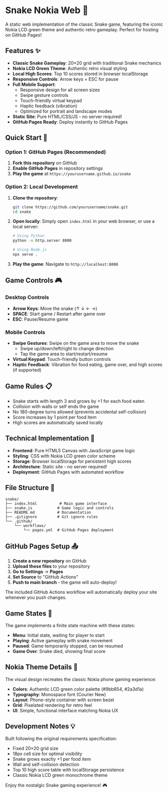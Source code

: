 # Snake Nokia Web 🐍

A static web implementation of the classic Snake game, featuring the iconic Nokia LCD green theme and authentic retro gameplay. Perfect for hosting on GitHub Pages!

## Features ✨

- **Classic Snake Gameplay**: 20×20 grid with traditional Snake mechanics
- **Nokia LCD Green Theme**: Authentic retro visual styling
- **Local High Scores**: Top 10 scores stored in browser localStorage
- **Responsive Controls**: Arrow keys + ESC for pause
- **Full Mobile Support**: 
  - Responsive design for all screen sizes
  - Swipe gesture controls
  - Touch-friendly virtual keypad
  - Haptic feedback (vibration)
  - Optimized for portrait and landscape modes
- **Static Site**: Pure HTML/CSS/JS - no server required!
- **GitHub Pages Ready**: Deploy instantly to GitHub Pages

## Quick Start 🚀

### Option 1: GitHub Pages (Recommended)
1. **Fork this repository** on GitHub
2. **Enable GitHub Pages** in repository settings
3. **Play the game** at `https://yourusername.github.io/snake`

### Option 2: Local Development
1. **Clone the repository**:
   ```bash
   git clone https://github.com/yourusername/snake.git
   cd snake
   ```

2. **Open locally**:
   Simply open `index.html` in your web browser, or use a local server:
   ```bash
   # Using Python
   python -m http.server 8000
   
   # Using Node.js
   npx serve .
   ```

3. **Play the game**:
   Navigate to `http://localhost:8000`

## Game Controls 🎮

### Desktop Controls
- **Arrow Keys**: Move the snake (↑ ↓ ← →)
- **SPACE**: Start game / Restart after game over
- **ESC**: Pause/Resume game

### Mobile Controls
- **Swipe Gestures**: Swipe on the game area to move the snake
  - Swipe up/down/left/right to change direction
  - Tap the game area to start/restart/resume
- **Virtual Keypad**: Touch-friendly button controls
- **Haptic Feedback**: Vibration for food eating, game over, and high scores (if supported)

## Game Rules 📋

- Snake starts with length 3 and grows by +1 for each food eaten
- Collision with walls or self ends the game
- No 180-degree turns allowed (prevents accidental self-collision)
- Score increases by 1 point per food item
- High scores are automatically saved locally

## Technical Implementation 🔧

- **Frontend**: Pure HTML5 Canvas with JavaScript game logic
- **Styling**: CSS with Nokia LCD green color scheme
- **Storage**: Browser localStorage for persistent high scores
- **Architecture**: Static site - no server required!
- **Deployment**: GitHub Pages with automated workflow

## File Structure 📁

```
snake/
├── index.html          # Main game interface
├── snake.js           # Game logic and controls
├── README.md          # Documentation
├── .gitignore         # Git ignore rules
└── .github/
    └── workflows/
        └── pages.yml  # GitHub Pages deployment
```

## GitHub Pages Setup 📤

1. **Create a new repository** on GitHub
2. **Upload these files** to your repository
3. **Go to Settings** → **Pages**
4. **Set Source** to "GitHub Actions"
5. **Push to main branch** - the game will auto-deploy!

The included GitHub Actions workflow will automatically deploy your site whenever you push changes.

## Game States 🎯

The game implements a finite state machine with these states:

- **Menu**: Initial state, waiting for player to start
- **Playing**: Active gameplay with snake movement
- **Paused**: Game temporarily stopped, can be resumed
- **Game Over**: Snake died, showing final score

## Nokia Theme Details 🎨

The visual design recreates the classic Nokia phone gaming experience:

- **Colors**: Authentic LCD green color palette (#9bb654, #2a3d1a)
- **Typography**: Monospace font (Courier New)
- **Layout**: Phone-style container with screen bezel
- **Grid**: Pixelated rendering for retro feel
- **UI**: Simple, functional interface matching Nokia UX

## Development Notes 💡

Built following the original requirements specification:
- Fixed 20×20 grid size
- 18px cell size for optimal visibility
- Snake grows exactly +1 per food item
- Wall and self-collision detection
- Top 10 high score table with localStorage persistence
- Classic Nokia LCD green monochrome theme

Enjoy the nostalgic Snake gaming experience! 🎮
